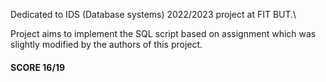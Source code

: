 Dedicated to IDS (Database systems) 2022/2023 project at FIT BUT.\

Project aims to implement the SQL script based on assignment which was slightly modified by the authors of this project.

#### SCORE 16/19
